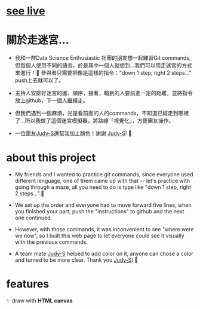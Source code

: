 # [see live](https://yuwen-c.github.io/go-through-a-maze/)

# 關於走迷宮...

- 我和一群Data Science Enthusiastic 社團的朋友想一起練習Git commands, 但每個人使用不同的語言，於是其中一個人就想到...我們可以用走迷宮的方式來進行！👏
參與者只需要把像是這樣的指令："down 1 step, right 2 steps..." push上去就可以了。

- 主持人安排好迷宮的圖、順序，接著，輪到的人要前進一定的距離，並將指令放上github，下一個人繼續走。

- 但我們遇到一個麻煩，光是看前面的人的commands，不知道已經走到哪裡了...所以我做了這個迷宮模擬器，將路線「視覺化」，方便團友操作。

- 一位團友[Judy-S](https://github.com/Judy-S)還幫我加上顏色！謝謝 [Judy-S](https://github.com/Judy-S)! 🤩

# about this project

- My friends and I wanted to practice git commands, since everyone used different lenguage, one of them came up with that -- let's practice with going through a maze, all you need to do is type like "down 1 step, right 2 steps...".👏

- We set up the order and everyone had to move forward five lines, when you finished your part, push the "instructions" to github and the next one continued.

- However, with those commands, it was inconvenient to see "where were we now", so I built this web page to let everyone could see it visually with the previous commands. 

- A team mate [Judy-S](https://github.com/Judy-S) helped to add color on it, anyone can chose a color and turned to be more clear. Thank you [Judy-S](https://github.com/Judy-S)! 🤩


# features
✨ draw with **HTML canvas**
